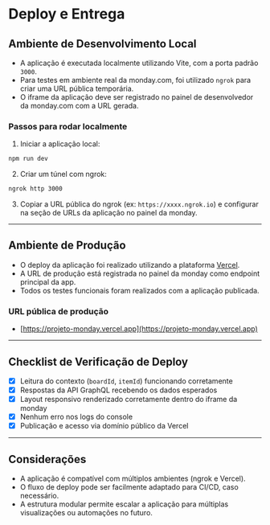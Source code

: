 # Deploy e Entrega

## Ambiente de Desenvolvimento Local

- A aplicação é executada localmente utilizando Vite, com a porta padrão `3000`.
- Para testes em ambiente real da monday.com, foi utilizado `ngrok` para criar uma URL pública temporária.
- O iframe da aplicação deve ser registrado no painel de desenvolvedor da monday.com com a URL gerada.

### Passos para rodar localmente

1. Iniciar a aplicação local:
```bash
npm run dev
```

2. Criar um túnel com ngrok:
```bash
ngrok http 3000
```

3. Copiar a URL pública do ngrok (ex: `https://xxxx.ngrok.io`) e configurar na seção de URLs da aplicação no painel da monday.

---

## Ambiente de Produção

- O deploy da aplicação foi realizado utilizando a plataforma [Vercel](https://vercel.com).
- A URL de produção está registrada no painel da monday como endpoint principal da app.
- Todos os testes funcionais foram realizados com a aplicação publicada.

### URL pública de produção

- [https://projeto-monday.vercel.app](https://projeto-monday.vercel.app)

---

## Checklist de Verificação de Deploy

- [x] Leitura do contexto (`boardId`, `itemId`) funcionando corretamente
- [x] Respostas da API GraphQL recebendo os dados esperados
- [x] Layout responsivo renderizado corretamente dentro do iframe da monday
- [x] Nenhum erro nos logs do console
- [x] Publicação e acesso via domínio público da Vercel

---

## Considerações

- A aplicação é compatível com múltiplos ambientes (ngrok e Vercel).
- O fluxo de deploy pode ser facilmente adaptado para CI/CD, caso necessário.
- A estrutura modular permite escalar a aplicação para múltiplas visualizações ou automações no futuro.
